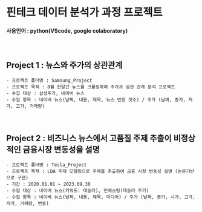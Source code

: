 # 핀테크 데이터 분석가 과정 프로젝트 

#### 사용언어 : python(VScode, google colaboratory)
<br>

##  Project 1 : 뉴스와 주가의 상관관계 
    - 프로젝트 폴더명 : Samsung_Project
    - 프로젝트 목적 : 8월 한달간 뉴스를 크롤링하여 주가과 상관 관계 분석 프로젝트
    - 수집 대상 : 삼성주가, 네이버 뉴스
    - 수집 항목 : 네이버 뉴스(날짜, 내용, 제목, 뉴스 반응 갯수) / 주가 (날짜, 종가, 저가, 고가, 거래량)
<br>

##  Project 2 : 비즈니스 뉴스에서 고품질 주제 추출이 비정상적인 금융시장 변동성을 설명
    - 프로젝트 폴더명 : Tesla_Project
    - 프로젝트 목적 : LDA 주제 모델링으로 주제를 추출하여 금융 시장 변동성 설명 (논문기반으로 구현)
    - 기간 : 2020.01.01 ~ 2023.09.30
    - 수집 대상 : 네이버 뉴스(키워드: 테슬라), 인베스팅(테슬라 주기)
    - 수집 항목 : 네이버 뉴스(날짜, 내용, 제목, 미디어) / 주가 (날짜, 종가, 시가, 고가, 저가, 거래량, 변동)

<br/>


